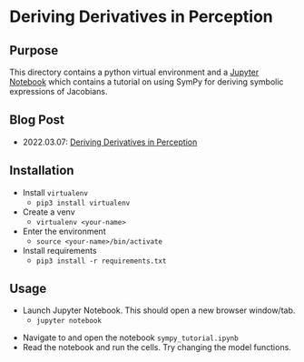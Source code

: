 # Deriving Derivatives in Perception

## Purpose

This directory contains a python virtual environment and
a [Jupyter Notebook](https://jupyter-notebook.readthedocs.io/en/stable/notebook.html) which
contains a tutorial on using SymPy for deriving symbolic expressions of Jacobians.

## Blog Post

- 2022.03.07: [Deriving Derivatives in Perception](https://www.tangramvision.com/blog/deriving-derivatives-for-perception)

## Installation

* Install `virtualenv`
    - ```pip3 install virtualenv```
* Create a venv
    - ```virtualenv <your-name>```
* Enter the environment
    - ```source <your-name>/bin/activate```
* Install requirements
    - ```pip3 install -r requirements.txt```

## Usage

* Launch Jupyter Notebook. This should open a new browser window/tab.
    - ```jupyter notebook```
- Navigate to and open the notebook `sympy_tutorial.ipynb`
- Read the notebook and run the cells. Try changing the model functions.

